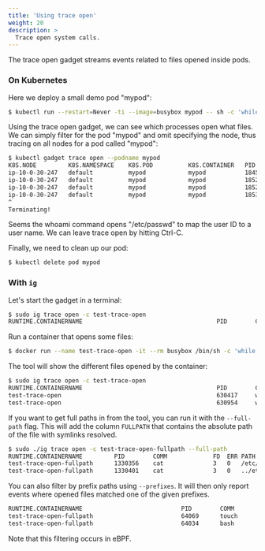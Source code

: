 ```yaml
---
title: 'Using trace open'
weight: 20
description: >
  Trace open system calls.
---
```


The trace open gadget streams events related to files opened inside pods.

### On Kubernetes

Here we deploy a small demo pod "mypod":

```bash
$ kubectl run --restart=Never -ti --image=busybox mypod -- sh -c 'while /bin/true ; do whoami ; sleep 3 ; done'
```

Using the trace open gadget, we can see which processes open what files.
We can simply filter for the pod "mypod" and omit specifying the node,
thus tracing on all nodes for a pod called "mypod":

```bash
$ kubectl gadget trace open --podname mypod
K8S.NODE         K8S.NAMESPACE    K8S.POD          K8S.CONTAINER   PID    COMM               FD ERR PATH
ip-10-0-30-247   default          mypod            mypod           18455  whoami              3   0 /etc/passwd
ip-10-0-30-247   default          mypod            mypod           18521  whoami              3   0 /etc/passwd
ip-10-0-30-247   default          mypod            mypod           18525  whoami              3   0 /etc/passwd
ip-10-0-30-247   default          mypod            mypod           18530  whoami              3   0 /etc/passwd
^
Terminating!
```

Seems the whoami command opens "/etc/passwd" to map the user ID to a user name.
We can leave trace open by hitting Ctrl-C.

Finally, we need to clean up our pod:

```bash
$ kubectl delete pod mypod
```


### With `ig`

Let's start the gadget in a terminal:

```bash
$ sudo ig trace open -c test-trace-open
RUNTIME.CONTAINERNAME                                      PID        COMM             FD    ERR PATH
```

Run a container that opens some files:

```bash
$ docker run --name test-trace-open -it --rm busybox /bin/sh -c 'while /bin/true ; do whoami ; sleep 3 ; done'
```

The tool will show the different files opened by the container:

```bash
$ sudo ig trace open -c test-trace-open
RUNTIME.CONTAINERNAME                                      PID        COMM             FD    ERR PATH
test-trace-open                                            630417     whoami           3     0   /etc/passwd
test-trace-open                                            630954     whoami           3     0   /etc/passwd
```

If you want to get full paths in from the tool, you can run it with the `--full-path` flag. This
will add the column `FULLPATH` that contains the absolute path of the file with symlinks resolved.

```bash
$ sudo ./ig trace open -c test-trace-open-fullpath --full-path
RUNTIME.CONTAINERNAME         PID        COMM             FD  ERR PATH                            FULLPATH
test-trace-open-fullpath      1330356    cat              3   0   /etc/passwd                     /etc/passwd
test-trace-open-fullpath      1330401    cat              3   0   ../etc/mtab                     /proc/22/mounts
```

You can also filter by prefix paths using `--prefixes`.
It will then only report events where opened files matched one of the given prefixes.

```bash
RUNTIME.CONTAINERNAME                            PID        COMM             FD    ERR PATH
test-trace-open-fullpath                         64069      touch            3     0   /tmp/foo/quux.txt
test-trace-open-fullpath                         64034      bash             3     0   /tmp/bar.txt
```

Note that this filtering occurs in eBPF.
